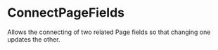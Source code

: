 # ConnectPageFields
Allows the connecting of two related Page fields so that changing one updates the other.
